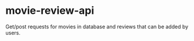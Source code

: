 # movie-review-api
Get/post requests for movies in database and reviews that can be added by users.
